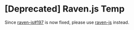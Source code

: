# [Deprecated] Raven.js Temp

Since [raven-js#197](https://github.com/getsentry/raven-js/issues/197) is now fixed, please use [raven-js](https://www.npmjs.com/package/raven-js) instead.

